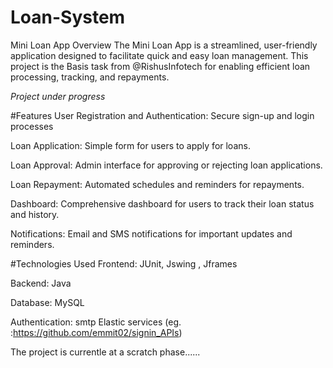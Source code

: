 # Loan-System

Mini Loan App
Overview
The Mini Loan App is a streamlined, user-friendly application designed to facilitate quick and easy loan management. This project is the Basis task from @RishusInfotech for enabling efficient loan processing, tracking, and repayments.

*Project under progress*

#Features
User Registration and Authentication: Secure sign-up and login processes 

Loan Application: Simple form for users to apply for loans.

Loan Approval: Admin interface for approving or rejecting loan applications.

Loan Repayment: Automated schedules and reminders for repayments.

Dashboard: Comprehensive dashboard for users to track their loan status and history.

Notifications: Email and SMS notifications for important updates and reminders.

#Technologies Used
Frontend: JUnit, Jswing , Jframes

Backend: Java

Database: MySQL

Authentication: smtp Elastic services (eg. :https://github.com/emmit02/signin_APIs)



The project is currentle at a scratch phase......
